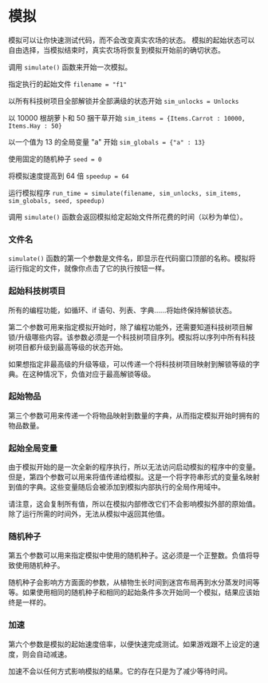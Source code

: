 # 模拟

模拟可以让你快速测试代码，而不会改变真实农场的状态。
模拟的起始状态可以自由选择，当模拟结束时，真实农场将恢复到模拟开始前的确切状态。

调用 `simulate()` 函数来开始一次模拟。

指定执行的起始文件
`filename = "f1"`

以所有科技树项目全部解锁并全部满级的状态开始
`sim_unlocks = Unlocks`

以 10000 根胡萝卜和 50 捆干草开始
`sim_items = {Items.Carrot : 10000, Items.Hay : 50}`

以一个值为 13 的全局变量 "a" 开始
`sim_globals = {"a" : 13}`

使用固定的随机种子
`seed = 0`

将模拟速度提高到 64 倍
`speedup = 64`

运行模拟程序
`run_time = simulate(filename, sim_unlocks, sim_items, sim_globals, seed, speedup)`

调用 `simulate()` 函数会返回模拟给定起始文件所花费的时间（以秒为单位）。

### 文件名
`simulate()` 函数的第一个参数是文件名，即显示在代码窗口顶部的名称。模拟将运行指定的文件，就像你点击了它的执行按钮一样。

### 起始科技树项目
所有的编程功能，如循环、if 语句、列表、字典……将始终保持解锁状态。

第二个参数可用来指定模拟开始时，除了编程功能外，还需要知道科技树项目解锁/升级哪些内容。该参数必须是一个科技树项目序列。模拟将以序列中所有科技树项目都升级到最高等级的状态开始。

如果想指定非最高级的升级等级，可以传递一个将科技树项目映射到解锁等级的字典。在这种情况下，负值对应于最高解锁等级。

### 起始物品
第三个参数可用来传递一个将物品映射到数量的字典，从而指定模拟开始时拥有的物品数量。

### 起始全局变量
由于模拟开始的是一次全新的程序执行，所以无法访问启动模拟的程序中的变量。
但是，第四个参数可以用来将值传递给模拟。这是一个将字符串形式的变量名映射到值的字典。这些变量随后会被添加到模拟内部执行的全局作用域中。

请注意，这会复制所有值，所以在模拟内部修改它们不会影响模拟外部的原始值。除了运行所需的时间外，无法从模拟中返回其他值。

### 随机种子
第五个参数可以用来指定模拟中使用的随机种子。这必须是一个正整数。负值将导致使用随机种子。

随机种子会影响方方面面的参数，从植物生长时间到迷宫布局再到水分蒸发时间等等。如果使用相同的随机种子和相同的起始条件多次开始同一个模拟，结果应该始终是一样的。

### 加速
第六个参数是模拟的起始速度倍率，以便快速完成测试。如果游戏跟不上设定的速度，则会自动减速。

加速不会以任何方式影响模拟的结果。它的存在只是为了减少等待时间。